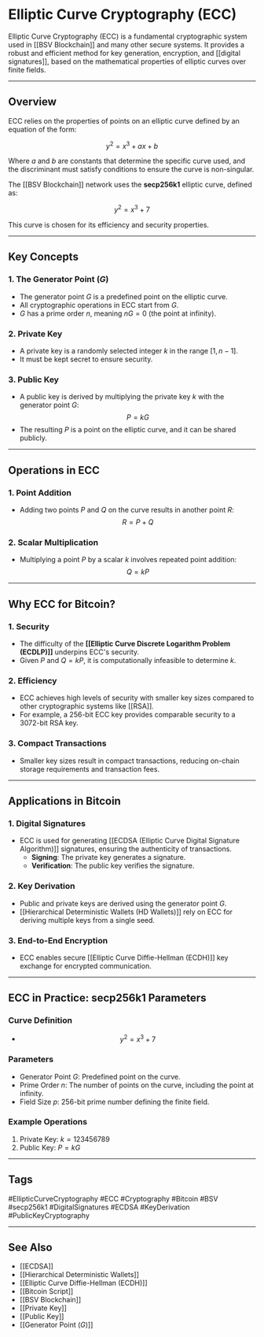 # Elliptic Curve Cryptography (ECC)

Elliptic Curve Cryptography (ECC) is a fundamental cryptographic system used in [[BSV Blockchain]] and many other secure systems. It provides a robust and efficient method for key generation, encryption, and [[digital signatures]], based on the mathematical properties of elliptic curves over finite fields.

---

## Overview

ECC relies on the properties of points on an elliptic curve defined by an equation of the form:

$$ y^2 = x^3 + ax + b $$

Where $a$ and $b$ are constants that determine the specific curve used, and the discriminant must satisfy conditions to ensure the curve is non-singular.

The [[BSV Blockchain]] network uses the **secp256k1** elliptic curve, defined as:

$$ y^2 = x^3 + 7 $$

This curve is chosen for its efficiency and security properties.

---

## Key Concepts

### 1. **The Generator Point ($G$)**
- The generator point $G$ is a predefined point on the elliptic curve.
- All cryptographic operations in ECC start from $G$.
- $G$ has a prime order $n$, meaning $nG = 0$ (the point at infinity).

### 2. **Private Key**
- A private key is a randomly selected integer $k$ in the range $[1, n-1]$.
- It must be kept secret to ensure security.

### 3. **Public Key**
- A public key is derived by multiplying the private key $k$ with the generator point $G$:
  $$ P = kG $$
- The resulting $P$ is a point on the elliptic curve, and it can be shared publicly.

---

## Operations in ECC

### 1. **Point Addition**
- Adding two points $P$ and $Q$ on the curve results in another point $R$:
  $$ R = P + Q $$

### 2. **Scalar Multiplication**
- Multiplying a point $P$ by a scalar $k$ involves repeated point addition:
  $$ Q = kP $$

---

## Why ECC for Bitcoin?

### 1. **Security**
- The difficulty of the **[[Elliptic Curve Discrete Logarithm Problem (ECDLP)]]** underpins ECC's security.
- Given $P$ and $Q = kP$, it is computationally infeasible to determine $k$.

### 2. **Efficiency**
- ECC achieves high levels of security with smaller key sizes compared to other cryptographic systems like [[RSA]].
- For example, a 256-bit ECC key provides comparable security to a 3072-bit RSA key.

### 3. **Compact Transactions**
- Smaller key sizes result in compact transactions, reducing on-chain storage requirements and transaction fees.

---

## Applications in Bitcoin

### 1. **Digital Signatures**
- ECC is used for generating [[ECDSA (Elliptic Curve Digital Signature Algorithm)]] signatures, ensuring the authenticity of transactions.
  - **Signing**: The private key generates a signature.
  - **Verification**: The public key verifies the signature.

### 2. **Key Derivation**
- Public and private keys are derived using the generator point $G$.
- [[Hierarchical Deterministic Wallets (HD Wallets)]] rely on ECC for deriving multiple keys from a single seed.

### 3. **End-to-End Encryption**
- ECC enables secure [[Elliptic Curve Diffie-Hellman (ECDH)]] key exchange for encrypted communication.

---

## ECC in Practice: secp256k1 Parameters

### Curve Definition
- $$ y^2 = x^3 + 7 $$

### Parameters
- Generator Point $G$: Predefined point on the curve.
- Prime Order $n$: The number of points on the curve, including the point at infinity.
- Field Size $p$: 256-bit prime number defining the finite field.

### Example Operations
1. Private Key: $k = 123456789$
2. Public Key: $P = kG$

---

## Tags

#EllipticCurveCryptography #ECC #Cryptography #Bitcoin #BSV #secp256k1 #DigitalSignatures #ECDSA #KeyDerivation #PublicKeyCryptography

---

## See Also

- [[ECDSA]]
- [[Hierarchical Deterministic Wallets]]
- [[Elliptic Curve Diffie-Hellman (ECDH)]]
- [[Bitcoin Script]]
- [[BSV Blockchain]]
- [[Private Key]]
- [[Public Key]]
- [[Generator Point ($G$)]]

